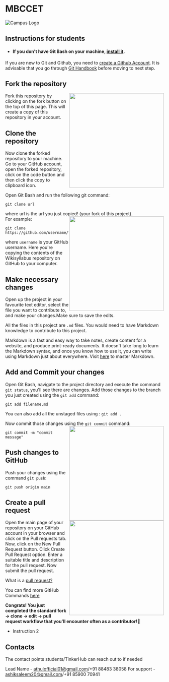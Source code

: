 # MBCCET
![Campus Logo](https://miro.medium.com/max/3150/1*k3FEVWyZ5EVrNvgzsKAFqA.png)

## Instructions for students

- #### If you don't have Git Bash on your machine, [install it](https://git-scm.com/downloads).
If you are new to Git and Github, you need to [create a Github Account](https://github.com). It is advisable that you go through [Git Handbook](https://guides.github.com/introduction/git-handbook/) before moving to next step.  


## Fork the repository  
<img align="right" width="300" src="https://github.com/gtechatfg/WikiSyllabus/blob/main/docs/assets/fork.jpg" />
Fork this repository by clicking on the fork button on the top of this page.
This will create a copy of this repository in your account.  

## Clone the repository  
Now clone the forked repository to your machine. Go to your GitHub account, open the forked repository, click on the code button and then click the copy to clipboard icon.

Open Git Bash and run the following git command:

```
git clone url 
```

where url  is the url you just copied! (your fork of this project).
<img align="right" width="300" src="https://github.com/gtechatfg/WikiSyllabus/blob/main/docs/assets/code.png" />  
For example:

```
git clone https://github.com/username/Wikisyllabus.git
```

where `username` is your GitHub username. Here you're copying the contents of the Wikisyllabus repository on GitHub to your computer.  
  
## Make necessary changes

Open up the project in your favourite text editor, select the file you want to contribute to, and make your changes.Make sure to save the edits.

All the files in this project are ```.md``` files. You would need to have Markdown knowledge to contribute to this project.  
  
  
Markdown is a fast and easy way to take notes, create content for a website, and produce print-ready documents. It doesn't take long to learn the Markdown syntax, and once you know how to use it, you can write using Markdown just about everywhere. Visit [here](https://guides.github.com/features/mastering-markdown/) to master Markdown.

## Add and Commit your changes
Open Git Bash, navigate to the project directory and execute the command ```git status```, you'll see there are changes.
 Add those changes to the branch you just created using the `git add` command:

```
git add filename.md
```
You can also add all the unstaged files using : ```git add .```  

Now commit those changes using the `git commit` command:
<img align="right" width="300" src="https://github.com/gtechatfg/WikiSyllabus/blob/main/docs/assets/commit.png" /> 

```
git commit -m "commit message"
```
       
## Push changes to GitHub

Push your changes using the command `git push`:

```
git push origin main
```

## Create a pull request
  
<img align="right" width="300" src="https://github.com/gtechatfg/WikiSyllabus/blob/main/docs/assets/pr.PNG" /> 
Open the main page of your repository on your GitHub account in your browser and click on the Pull requests tab.  
Now, click on the New Pull Request button.  
Click Create Pull Request option. Enter a suitable title and description for the pull request. Now submit the pull request.    

  
What is a [pull request?](https://docs.github.com/en/github/collaborating-with-pull-requests/proposing-changes-to-your-work-with-pull-requests/about-pull-requests)    
  
You can find more GitHub Commands [here](https://www.geeksforgeeks.org/list-useful-github-commands/)
  
__Congrats! You just completed the standard fork -> clone -> edit -> pull request workflow that you'll encounter often as a contributor!🎉__

- Instruction 2



## Contacts

The contact points students/TinkerHub can reach out to if needed

Lead Name - athulofficial01@gmail.com/+91 88483 38058
For support - ashiksaleem20@gmail.com/+91 85900 70941
